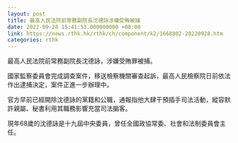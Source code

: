 ```yaml
---
layout: post
title: 最高人民法院前常務副院長沈德詠涉嫌受賄被捕
date: 2022-09-28 15:41:53.000000000 +08:00
link: https://news.rthk.hk/rthk/ch/component/k2/1668802-20220928.htm
categories: rthk
---
```


最高人民法院前常務副院長沈德詠，涉嫌受賄罪被捕。

國家監察委員會完成調查案件，移送檢察機關審查起訴，最高人民檢察院日前依法作出逮捕決定，案件正進一步辦理中。

官方早前已經開除沈德詠的黨籍和公職，通報指他大肆干預插手司法活動，縱容默許親屬、秘書利用其職務影響充當司法掮客。

現年68歲的沈德詠是十九屆中央委員，曾任全國政協常委、社會和法制委員會主任。
